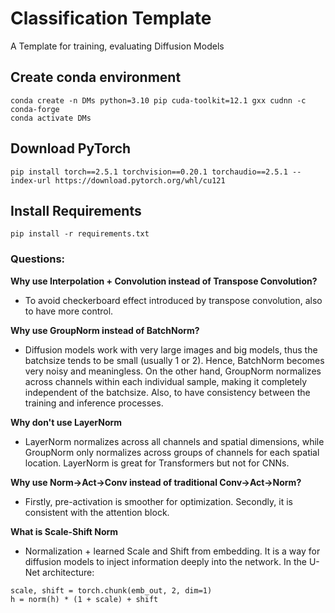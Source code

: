 # Classification Template

A Template for training, evaluating Diffusion Models


## Create conda environment
```
conda create -n DMs python=3.10 pip cuda-toolkit=12.1 gxx cudnn -c conda-forge
conda activate DMs
```

## Download PyTorch
```
pip install torch==2.5.1 torchvision==0.20.1 torchaudio==2.5.1 --index-url https://download.pytorch.org/whl/cu121
```

## Install Requirements
```
pip install -r requirements.txt
```

### Questions:
**Why use Interpolation + Convolution instead of Transpose Convolution?**
- To avoid checkerboard effect introduced by transpose convolution, also to have more control.

**Why use GroupNorm instead of BatchNorm?**
- Diffusion models work with very large images and big models, thus the batchsize tends to be small (usually 1 or 2). Hence, BatchNorm becomes very noisy and meaningless. On the other hand, GroupNorm normalizes across channels within each individual sample, making it completely independent of the batchsize. Also, to have consistency between the training and inference processes.

**Why don't use LayerNorm**
- LayerNorm normalizes across all channels and spatial dimensions, while GroupNorm only normalizes across groups of channels for each spatial location. LayerNorm is great for Transformers but not for CNNs.

**Why use Norm->Act->Conv instead of traditional Conv->Act->Norm?**
- Firstly, pre-activation is smoother for optimization. Secondly, it is consistent with the attention block. 

**What is Scale-Shift Norm**
- Normalization + learned Scale and Shift from embedding. It is a way for diffusion models to inject information deeply into the network. In the U-Net architecture: 
```
scale, shift = torch.chunk(emb_out, 2, dim=1)
h = norm(h) * (1 + scale) + shift
```

